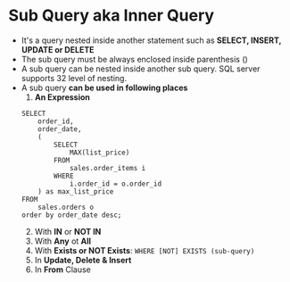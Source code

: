 # Sub Query aka Inner Query 
* It's a query nested inside another statement such as **SELECT, INSERT, UPDATE or DELETE** 
* The sub query must be always enclosed inside parenthesis ()
* A sub query can be nested inside another sub query. SQL server supports 32 level of nesting. 
* A sub query **can be used in following places** 
    1. **An Expression** 
    ```
    SELECT 
        order_id, 
        order_date, 
        (
            SELECT 
                MAX(list_price)
            FROM
                sales.order_items i
            WHERE 
                i.order_id = o.order_id
        ) as max_list_price
    FROM 
        sales.orders o 
    order by order_date desc;
    ```
    2. With **IN** or **NOT IN** 
    3. With **Any** ot **All** 
    4. With **Exists or NOT Exists**: `WHERE [NOT] EXISTS (sub-query)`
    5. In **Update, Delete & Insert** 
    6. In **From** Clause
    
